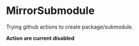 # MirrorSubmodule

Trying github actions to create package/submodule.

**Action are current disabled**
